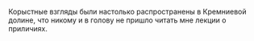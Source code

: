 Корыстные взгляды были настолько распространены в Кремниевой долине, что никому и в голову не пришло читать мне лекции о приличиях.
